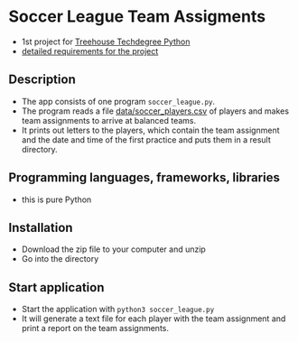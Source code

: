 # Soccer League Team Assigments
- 1st project for [Treehouse Techdegree Python](https://teamtreehouse.com/techdegree/python-web-development)
- [detailed requirements for the project](docs/assigment.md)

## Description
- The app consists of one program `soccer_league.py`.
- The program reads a file [data/soccer_players.csv](data/soccer_players.csv) of players
and makes team assignments to arrive at balanced teams.
- It prints out letters to the players, which contain the team assignment and the date and time of the first practice and puts them in a result directory.

## Programming languages, frameworks, libraries
- this is pure Python

## Installation
- Download the zip file to your computer and unzip
- Go into the directory

## Start application
- Start the application with `python3 soccer_league.py`
- It will generate a text file for each player with the team assignment and print a report on the team assignments.
